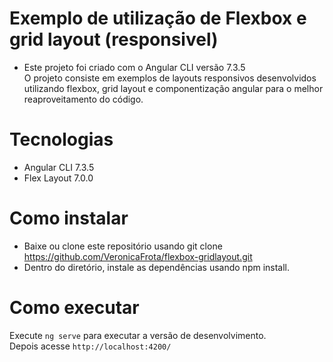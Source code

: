 
# Exemplo de utilização de Flexbox e grid layout (responsivel)
- Este projeto foi criado com o Angular CLI versão 7.3.5<br/>
O projeto consiste em exemplos de layouts responsivos desenvolvidos utilizando flexbox, grid layout e componentização angular para o melhor reaproveitamento do código.


# Tecnologias
- Angular CLI  7.3.5
- Flex Layout 7.0.0


# Como instalar
- Baixe ou clone este repositório usando git clone https://github.com/VeronicaFrota/flexbox-gridlayout.git
- Dentro do diretório, instale as dependências usando npm install.


# Como executar
Execute `ng serve` para executar a versão de desenvolvimento.<br/>
Depois acesse `http://localhost:4200/`
